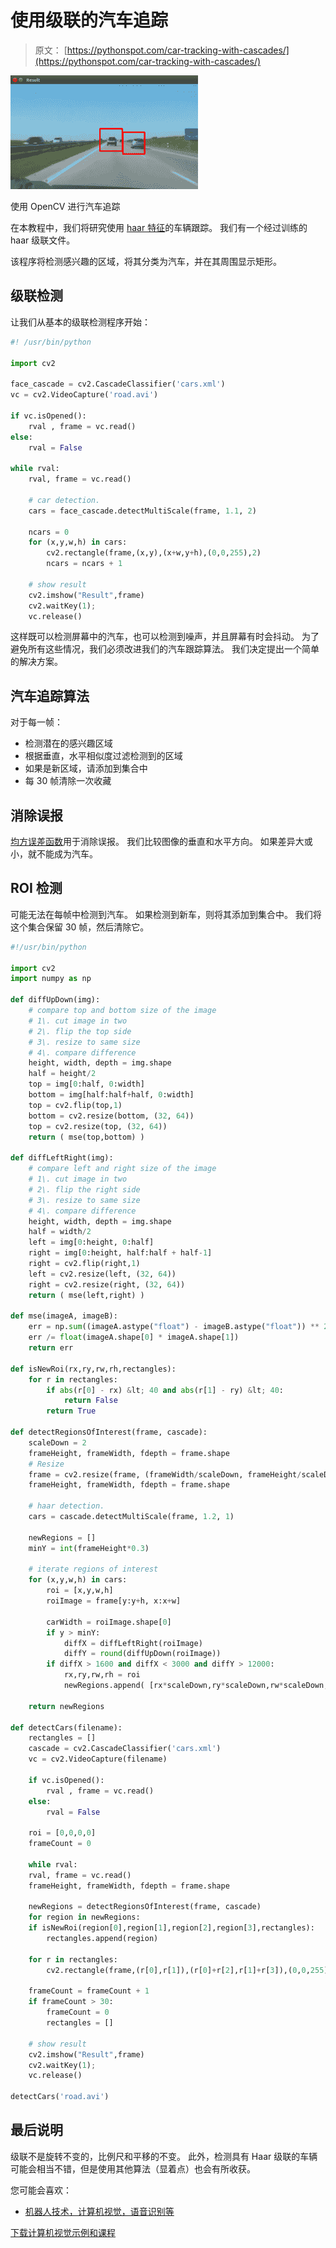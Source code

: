 # 使用级联的汽车追踪

> 原文： [https://pythonspot.com/car-tracking-with-cascades/](https://pythonspot.com/car-tracking-with-cascades/)

![Car Tracking with OpenCV](img/41e5801abd44884a07aa898717a7e69e.jpg)

使用 OpenCV 进行汽车追踪

在本教程中，我们将研究使用 [haar 特征](https://en.wikipedia.org/wiki/Haar-like_features)的车辆跟踪。 我们有一个经过训练的 haar 级联文件。

该程序将检测感兴趣的区域，将其分类为汽车，并在其周围显示矩形。

## 级联检测

让我们从基本的级联检测程序开始：

```py
#! /usr/bin/python

import cv2

face_cascade = cv2.CascadeClassifier('cars.xml')
vc = cv2.VideoCapture('road.avi')

if vc.isOpened():
    rval , frame = vc.read()
else:
    rval = False

while rval:
    rval, frame = vc.read()

    # car detection.
    cars = face_cascade.detectMultiScale(frame, 1.1, 2)

    ncars = 0
    for (x,y,w,h) in cars:
        cv2.rectangle(frame,(x,y),(x+w,y+h),(0,0,255),2)
        ncars = ncars + 1

    # show result
    cv2.imshow("Result",frame)
    cv2.waitKey(1);
    vc.release()

```

这样既可以检测屏幕中的汽车，也可以检测到噪声，并且屏幕有时会抖动。 为了避免所有这些情况，我们必须改进我们的汽车跟踪算法。 我们决定提出一个简单的解决方案。

## 汽车追踪算法

对于每一帧：

*   检测潜在的感兴趣区域
*   根据垂直，水平相似度过滤检测到的区域
*   如果是新区域，请添加到集合中
*   每 30 帧清除一次收藏

## 消除误报

[均方误差函数](https://en.wikipedia.org/wiki/Mean_squared_error)用于消除误报。 我们比较图像的垂直和水平方向。 如果差异大或小，就不能成为汽车。

## ROI 检测

可能无法在每帧中检测到汽车。 如果检测到新车，则将其添加到集合中。
我们将这个集合保留 30 帧，然后清除它。

```py
#!/usr/bin/python

import cv2
import numpy as np

def diffUpDown(img):
    # compare top and bottom size of the image
    # 1\. cut image in two
    # 2\. flip the top side
    # 3\. resize to same size
    # 4\. compare difference
    height, width, depth = img.shape
    half = height/2
    top = img[0:half, 0:width]
    bottom = img[half:half+half, 0:width]
    top = cv2.flip(top,1)
    bottom = cv2.resize(bottom, (32, 64))
    top = cv2.resize(top, (32, 64))
    return ( mse(top,bottom) )

def diffLeftRight(img):
    # compare left and right size of the image
    # 1\. cut image in two
    # 2\. flip the right side
    # 3\. resize to same size
    # 4\. compare difference
    height, width, depth = img.shape
    half = width/2
    left = img[0:height, 0:half]
    right = img[0:height, half:half + half-1]
    right = cv2.flip(right,1)
    left = cv2.resize(left, (32, 64))
    right = cv2.resize(right, (32, 64))
    return ( mse(left,right) )

def mse(imageA, imageB):
    err = np.sum((imageA.astype("float") - imageB.astype("float")) ** 2)
    err /= float(imageA.shape[0] * imageA.shape[1])
    return err

def isNewRoi(rx,ry,rw,rh,rectangles):
    for r in rectangles:
        if abs(r[0] - rx) &lt; 40 and abs(r[1] - ry) &lt; 40:
            return False
        return True

def detectRegionsOfInterest(frame, cascade):
    scaleDown = 2
    frameHeight, frameWidth, fdepth = frame.shape
    # Resize
    frame = cv2.resize(frame, (frameWidth/scaleDown, frameHeight/scaleDown))
    frameHeight, frameWidth, fdepth = frame.shape

    # haar detection.
    cars = cascade.detectMultiScale(frame, 1.2, 1)

    newRegions = []
    minY = int(frameHeight*0.3)

    # iterate regions of interest
    for (x,y,w,h) in cars:
        roi = [x,y,w,h]
        roiImage = frame[y:y+h, x:x+w]

        carWidth = roiImage.shape[0]
        if y > minY:
            diffX = diffLeftRight(roiImage)
            diffY = round(diffUpDown(roiImage))
        if diffX > 1600 and diffX < 3000 and diffY > 12000:
            rx,ry,rw,rh = roi
            newRegions.append( [rx*scaleDown,ry*scaleDown,rw*scaleDown,rh*scaleDown] )

    return newRegions

def detectCars(filename):
    rectangles = []
    cascade = cv2.CascadeClassifier('cars.xml')
    vc = cv2.VideoCapture(filename)

    if vc.isOpened():
        rval , frame = vc.read()
    else:
        rval = False

    roi = [0,0,0,0]
    frameCount = 0

    while rval:
    rval, frame = vc.read()
    frameHeight, frameWidth, fdepth = frame.shape

    newRegions = detectRegionsOfInterest(frame, cascade)
    for region in newRegions:
    if isNewRoi(region[0],region[1],region[2],region[3],rectangles):
        rectangles.append(region)

    for r in rectangles:
        cv2.rectangle(frame,(r[0],r[1]),(r[0]+r[2],r[1]+r[3]),(0,0,255),3)

    frameCount = frameCount + 1
    if frameCount > 30:
        frameCount = 0
        rectangles = []

    # show result
    cv2.imshow("Result",frame)
    cv2.waitKey(1);
    vc.release()

detectCars('road.avi')

```

## 最后说明

级联不是旋转不变的，比例尺和平移的不变。 此外，检测具有 Haar 级联的车辆可能会相当不错，但是使用其他算法（显着点）也会有所收获。

您可能会喜欢：

*   [机器人技术，计算机视觉，语音识别等](https://pythonspot.com/robotics/)

[下载计算机视觉示例和课程](https://pythonspot.com/download-vision-examples/)
